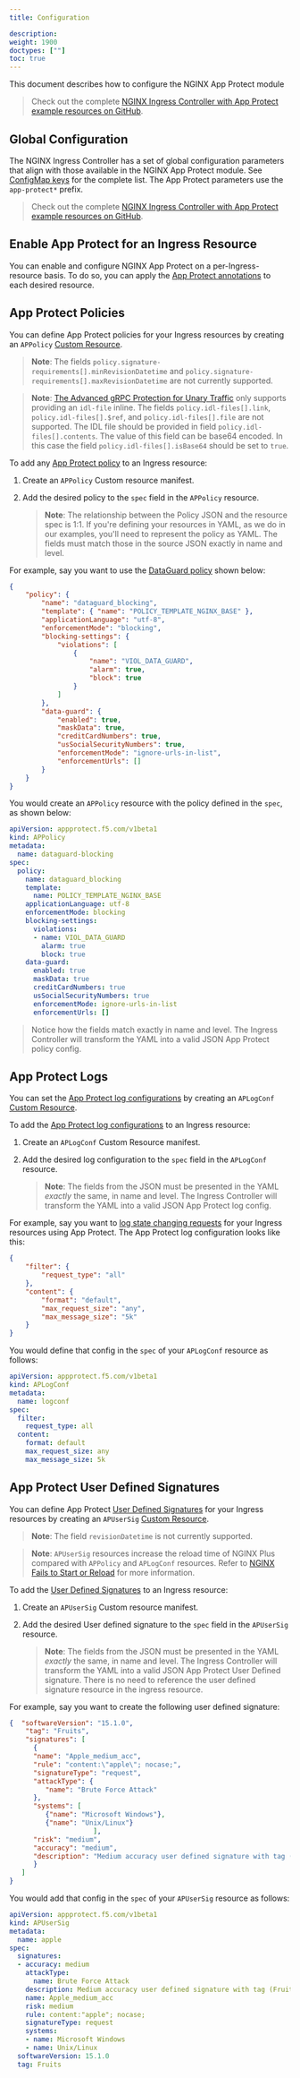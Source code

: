```yaml
---
title: Configuration

description: 
weight: 1900
doctypes: [""]
toc: true
---
```


This document describes how to configure the NGINX App Protect module
> Check out the complete [NGINX Ingress Controller with App Protect example resources on GitHub](https://github.com/nginxinc/kubernetes-ingress/tree/v2.0.3/examples/appprotect).

## Global Configuration

The NGINX Ingress Controller has a set of global configuration parameters that align with those available in the NGINX App Protect module. See [ConfigMap keys](/nginx-ingress-controller/configuration/global-configuration/configmap-resource/#modules) for the complete list. The App Protect parameters use the `app-protect*` prefix.

> Check out the complete [NGINX Ingress Controller with App Protect example resources on GitHub](https://github.com/nginxinc/kubernetes-ingress/tree/v2.0.3/examples/appprotect).

## Enable App Protect for an Ingress Resource

You can enable and configure NGINX App Protect on a per-Ingress-resource basis. To do so, you can apply the [App Protect annotations](/nginx-ingress-controller/configuration/ingress-resources/advanced-configuration-with-annotations/#app-protect) to each desired resource.

## App Protect Policies

You can define App Protect policies for your Ingress resources by creating an `APPolicy` [Custom Resource](https://kubernetes.io/docs/concepts/extend-kubernetes/api-extension/custom-resources/).

 > **Note**: The fields `policy.signature-requirements[].minRevisionDatetime` and `policy.signature-requirements[].maxRevisionDatetime` are not currently supported.

 > **Note**: [The Advanced gRPC Protection for Unary Traffic](/nginx-app-protect/configuration/#advanced-grpc-protection-for-unary-traffic) only supports providing an `idl-file` inline. The fields `policy.idl-files[].link`, `policy.idl-files[].$ref`, and 
 `policy.idl-files[].file` are not supported. The IDL file should be provided in field `policy.idl-files[].contents`. The value of this field can be base64 encoded. In this case the field `policy.idl-files[].isBase64` should be set to `true`.

To add any [App Protect policy](/nginx-app-protect/policy/#policy) to an Ingress resource:

1. Create an `APPolicy` Custom resource manifest.
2. Add the desired policy to the `spec` field in the `APPolicy` resource.

   > **Note**: The relationship between the Policy JSON and the resource spec is 1:1. If you're defining your resources in YAML, as we do in our examples, you'll need to represent the policy as YAML. The fields must match those in the source JSON exactly in name and level.

  For example, say you want to use the [DataGuard policy](/nginx-app-protect/policy/#policy/data-guard) shown below:

  ```json
  {
      "policy": {
          "name": "dataguard_blocking",
          "template": { "name": "POLICY_TEMPLATE_NGINX_BASE" },
          "applicationLanguage": "utf-8",
          "enforcementMode": "blocking",
          "blocking-settings": {
              "violations": [
                  {
                      "name": "VIOL_DATA_GUARD",
                      "alarm": true,
                      "block": true
                  }
              ]
          },
          "data-guard": {
              "enabled": true,
              "maskData": true,
              "creditCardNumbers": true,
              "usSocialSecurityNumbers": true,
              "enforcementMode": "ignore-urls-in-list",
              "enforcementUrls": []
          }
      }
  }
  ```

  You would create an `APPolicy` resource with the policy defined in the `spec`, as shown below:

  ```yaml
  apiVersion: appprotect.f5.com/v1beta1
  kind: APPolicy
  metadata:
    name: dataguard-blocking
  spec:
    policy:
      name: dataguard_blocking
      template:
        name: POLICY_TEMPLATE_NGINX_BASE
      applicationLanguage: utf-8
      enforcementMode: blocking
      blocking-settings:
        violations:
        - name: VIOL_DATA_GUARD
          alarm: true
          block: true
      data-guard:
        enabled: true
        maskData: true
        creditCardNumbers: true
        usSocialSecurityNumbers: true
        enforcementMode: ignore-urls-in-list
        enforcementUrls: []
  ```

  > Notice how the fields match exactly in name and level. The Ingress Controller will transform the YAML into a valid JSON App Protect policy config.

## App Protect Logs

You can set the [App Protect log configurations](/nginx-app-protect/troubleshooting/#app-protect-logging-overview) by creating an `APLogConf` [Custom Resource](https://kubernetes.io/docs/concepts/extend-kubernetes/api-extension/custom-resources/).

To add the [App Protect log configurations](/nginx-app-protect/configuration/#security-logs) to an Ingress resource:

1. Create an `APLogConf` Custom Resource manifest.
2. Add the desired log configuration to the `spec` field in the `APLogConf` resource.

   > **Note**: The fields from the JSON must be presented in the YAML *exactly* the same, in name and level. The Ingress Controller will transform the YAML into a valid JSON App Protect log config.

For example, say you want to [log state changing requests](/nginx-app-protect/configuration/#security-log-configuration-file) for your Ingress resources using App Protect. The App Protect log configuration looks like this:

```json
{
    "filter": {
        "request_type": "all"
    },
    "content": {
        "format": "default",
        "max_request_size": "any",
        "max_message_size": "5k"
    }
}
```

You would define that config in the `spec` of your `APLogConf` resource as follows:

```yaml
apiVersion: appprotect.f5.com/v1beta1
kind: APLogConf
metadata:
  name: logconf
spec:
  filter:
    request_type: all
  content:
    format: default
    max_request_size: any
    max_message_size: 5k
```
## App Protect User Defined Signatures

You can define App Protect [User Defined Signatures](https://docs.nginx.com/nginx-app-protect/configuration/#user-defined-signature-definitions) for your Ingress resources by creating an `APUserSig` [Custom Resource](https://kubernetes.io/docs/concepts/extend-kubernetes/api-extension/custom-resources/).

 > **Note**: The field `revisionDatetime` is not currently supported.

> **Note**: `APUserSig` resources increase the reload time of NGINX Plus compared with `APPolicy` and `APLogConf` resources. Refer to [NGINX Fails to Start or Reload](/nginx-ingress-controller/app-protect/troubleshooting/#nginx-fails-to-start-or-reload) for more information.

To add the [User Defined Signatures](https://docs.nginx.com/nginx-app-protect/configuration/#user-defined-signature-definitions) to an Ingress resource:

1. Create an `APUserSig` Custom resource manifest.
2. Add the desired User defined signature to the `spec` field in the `APUserSig` resource.

   > **Note**: The fields from the JSON must be presented in the YAML *exactly* the same, in name and level. The Ingress Controller will transform the YAML into a valid JSON App Protect User Defined signature. There is no need to reference the user defined signature resource in the ingress resource.

For example, say you want to create the following user defined signature:

```json
{  "softwareVersion": "15.1.0",
    "tag": "Fruits",
    "signatures": [
      {
      "name": "Apple_medium_acc",
      "rule": "content:\"apple\"; nocase;",
      "signatureType": "request",
      "attackType": {
         "name": "Brute Force Attack"
      },
      "systems": [
         {"name": "Microsoft Windows"},
         {"name": "Unix/Linux"}
                     ],
      "risk": "medium",
      "accuracy": "medium",
      "description": "Medium accuracy user defined signature with tag (Fruits)"
      }
   ]
}
```

You would add that config in the `spec` of your `APUserSig` resource as follows:

```yaml
apiVersion: appprotect.f5.com/v1beta1
kind: APUserSig
metadata:
  name: apple
spec:
  signatures:
  - accuracy: medium
    attackType:
      name: Brute Force Attack
    description: Medium accuracy user defined signature with tag (Fruits)
    name: Apple_medium_acc
    risk: medium
    rule: content:"apple"; nocase;
    signatureType: request
    systems:
    - name: Microsoft Windows
    - name: Unix/Linux
  softwareVersion: 15.1.0
  tag: Fruits
```
